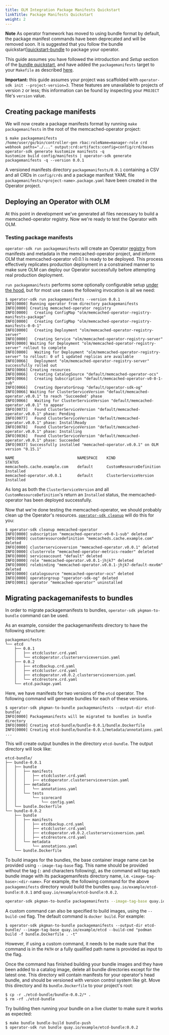 ```yaml
---
title: OLM Integration Package Manifests Quickstart
linkTitle: Package Manifests Quickstart
weight: 2
---
```

<!-- TODO(2.0.0): remove this document -->

**Note**
As operator framework has moved to using bundle format by default, the package manifest commands have been deprecated and will be removed soon. It is suggested that you follow the bundle quickstart][quickstart-bundle] to package your operator. 

This guide assumes you have followed the introduction and *Setup* section of the [bundle quickstart][quickstart-bundle],
and have added the `packagemanifests` target to your `Makefile` as described [here][doc-packagemanifests-makefile].

**Important:** this guide assumes your project was scaffolded with `operator-sdk init --project-version=3`.
These features are unavailable to projects of version `2` or less; this information can be found by inspecting
your `PROJECT` file's `version` value.

## Creating package manifests

We will now create a package manifests format by running `make packagemanifests` in the root of the memcached-operator project:

```console
$ make packagemanifests
/home/user/go/bin/controller-gen rbac:roleName=manager-role crd webhook paths="./..." output:crd:artifacts:config=config/crd/bases
operator-sdk generate kustomize manifests -q
kustomize build config/manifests | operator-sdk generate packagemanifests -q --version 0.0.1
```

A versioned manifests directory `packagemanifests/0.0.1` containing a CSV and all CRDs in `config/crds` and a
package manifest YAML file `packagemanifests/<project-name>.package.yaml` have been created in the Operator project.

## Deploying an Operator with OLM

At this point in development we've generated all files necessary to build a memcached-operator registry.
Now we're ready to test the Operator with OLM.

### Testing package manifests

`operator-sdk run packagemanifests` will create an Operator [registry][operator-registry]
from manifests and metadata in the memcached-operator project, and inform OLM that memcached-operator v0.0.1
is ready to be deployed. This process effectively replicates production deployment in a constrained manner
to make sure OLM can deploy our Operator successfully before attempting real production deployment.

`run packagemanifests` performs some optionally configurable setup [under the hood][doc-testing-deployment], but for
most use cases the following invocation is all we need:

```console
$ operator-sdk run packagemanifests --version 0.0.1
INFO[0000] Running operator from directory packagemanifests
INFO[0000] Creating memcached-operator registry         
INFO[0000]   Creating ConfigMap "olm/memcached-operator-registry-manifests-package"
INFO[0000]   Creating ConfigMap "olm/memcached-operator-registry-manifests-0-0-1"
INFO[0000]   Creating Deployment "olm/memcached-operator-registry-server"
INFO[0000]   Creating Service "olm/memcached-operator-registry-server"
INFO[0000] Waiting for Deployment "olm/memcached-operator-registry-server" rollout to complete
INFO[0000]   Waiting for Deployment "olm/memcached-operator-registry-server" to rollout: 0 of 1 updated replicas are available
INFO[0066]   Deployment "olm/memcached-operator-registry-server" successfully rolled out
INFO[0066] Creating resources                           
INFO[0066]   Creating CatalogSource "default/memcached-operator-ocs"
INFO[0066]   Creating Subscription "default/memcached-operator-v0-0-1-sub"
INFO[0066]   Creating OperatorGroup "default/operator-sdk-og"
INFO[0066] Waiting for ClusterServiceVersion "default/memcached-operator.v0.0.1" to reach 'Succeeded' phase
INFO[0066]   Waiting for ClusterServiceVersion "default/memcached-operator.v0.0.1" to appear
INFO[0073]   Found ClusterServiceVersion "default/memcached-operator.v0.0.1" phase: Pending
INFO[0077]   Found ClusterServiceVersion "default/memcached-operator.v0.0.1" phase: InstallReady
INFO[0078]   Found ClusterServiceVersion "default/memcached-operator.v0.0.1" phase: Installing
INFO[0036]   Found ClusterServiceVersion "default/memcached-operator.v0.0.1" phase: Succeeded
INFO[0037] Successfully installed "memcached-operator.v0.0.1" on OLM version "0.15.1"

NAME                            NAMESPACE    KIND                        STATUS
memcacheds.cache.example.com    default      CustomResourceDefinition    Installed
memcached-operator.v0.0.1       default      ClusterServiceVersion       Installed
```

As long as both the `ClusterServiceVersion` and all `CustomResourceDefinition`'s return an `Installed` status,
the memcached-operator has been deployed successfully.

Now that we're done testing the memcached-operator, we should probably clean up the Operator's resources.
[`operator-sdk cleanup`][cli-cleanup] will do this for you:

```console
$ operator-sdk cleanup memcached-operator
INFO[0000] subscription "memcached-operator-v0-0-1-sub" deleted
INFO[0000] customresourcedefinition "memcacheds.cache.example.com" deleted
INFO[0000] clusterserviceversion "memcached-operator.v0.0.1" deleted
INFO[0000] clusterrole "memcached-operator-metrics-reader" deleted
INFO[0000] serviceaccount "default" deleted
INFO[0000] role "memcached-operator.v0.0.1-jhjk7" deleted
INFO[0000] rolebinding "memcached-operator.v0.0.1-jhjk7-default-mxv6m" deleted
INFO[0000] catalogsource "memcached-operator-ocs" deleted
INFO[0000] operatorgroup "operator-sdk-og" deleted
INFO[0001] operator "memcached-operator" uninstalled
```

## Migrating packagemanifests to bundles

In order to migrate packagemanifests to bundles, `operator-sdk pkgman-to-bundle` command can be used.

As an example, consider the packagemanifests directory to have the following structure:

```
packagemanifests
└── etcd
    ├── 0.0.1
    │   ├── etcdcluster.crd.yaml
    │   └── etcdoperator.clusterserviceversion.yaml
    ├── 0.0.2
    │   ├── etcdbackup.crd.yaml
    │   ├── etcdcluster.crd.yaml
    │   ├── etcdoperator.v0.0.2.clusterserviceversion.yaml
    │   └── etcdrestore.crd.yaml
    └── etcd.package.yaml
```

Here, we have manifests for two versions of the `etcd` operator. The following command will generate bundles for each of these versions.

```console
$ operator-sdk pkgman-to-bundle packagemanifests --output-dir etcd-bundle/
INFO[0000] Packagemanifests will be migrated to bundles in bundle directory
INFO[0000] Creating etcd-bundle/bundle-0.0.1/bundle.Dockerfile
INFO[0000] Creating etcd-bundle/bundle-0.0.1/metadata/annotations.yaml
...
```

This will create output bundles in the directory `etcd-bundle`. The output directory will look like:

```
etcd-bundle/
├── bundle-0.0.1
│   ├── bundle
│   │   ├── manifests
│   │   │   ├── etcdcluster.crd.yaml
│   │   │   ├── etcdoperator.clusterserviceversion.yaml
│   │   ├── metadata
│   │   │   └── annotations.yaml
│   │   └── tests
│   │       └── scorecard
│   │           └── config.yaml
│   └── bundle.Dockerfile
└── bundle-0.0.2
    ├── bundle
    │   ├── manifests
    │   │   ├── etcdbackup.crd.yaml
    │   │   ├── etcdcluster.crd.yaml
    │   │   ├── etcdoperator.v0.0.2.clusterserviceversion.yaml
    │   │   ├── etcdrestore.crd.yaml
    │   └── metadata
    │       └── annotations.yaml
    └── bundle.Dockerfile
```

To build images for the bundles, the base container image name can be provided using `--image-tag-base` flag. This name should be provided without the tag (`:` and characters following), as the command will tag each bundle image with its packagemanifests directory name, i.e. `<image-tag-base>:<dir-name>`. For example, the following command for the above `packagemnifests` directory would build the bundles `quay.io/example/etcd-bundle:0.0.1` and `quay.io/example/etcd-bundle:0.0.2`.

```sh
operator-sdk pkgman-to-bundle packagemanifests --image-tag-base quay.io/example/etcd-bundle
```

A custom command can also be specified to build images, using the `--build-cmd` flag. The default command is `docker build`. For example:

```console
$ operator-sdk pkgman-to-bundle packagemanifests --output-dir etcd-bundle/ --image-tag-base quay.io/example/etcd --build-cmd "podman build -f bundle.Dockerfile . -t"
```

However, if using a custom command, it needs to be made sure that the command is in the `PATH` or a fully qualified path name is provided as input to the flag.

Once the command has finished building your bundle images and they have been added to a catalog image, delete all bundle directories except for the latest one. This directory will contain manifests for your operator's head bundle, and should be versioned with version control system like git. Move this directory and its `bundle.Dockerfile` to your project's root:

```console
$ cp -r ./etcd-bundle/bundle-0.0.2/* .
$ rm -rf ./etcd-bundle
```

Try building then running your bundle on a live cluster to make sure it works as expected:

```console
$ make bundle bundle-build bundle-push
$ operator-sdk run bundle quay.io/example/etcd-bundle:0.0.2
```

[quickstart-bundle]:/docs/olm-integration/quickstart-bundle
[operator-registry]:https://github.com/operator-framework/operator-registry
[cli-cleanup]:/docs/cli/operator-sdk_cleanup
[doc-packagemanifests-makefile]:/docs/olm-integration/generation/#package-manifests-format
[doc-testing-deployment]:/docs/olm-integration/testing-deployment
